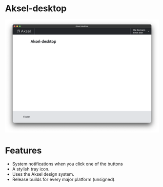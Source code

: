 # Aksel-desktop

![Aksel-desktop](./screenshots/screenshot.png)

# Features
- System notifications when you click one of the buttons
- A stylish tray icon.
- Uses the Aksel design system.
- Release builds for every major platform (unsigned).
